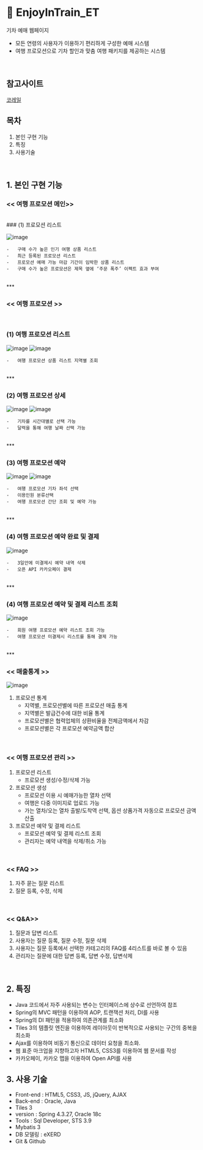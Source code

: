 # :train2: EnjoyInTrain_ET

기차 예매 웹페이지
- 모든 연령의 사용자가 이용하기 편리하게 구성한 예매 시스템
- 여행 프로모션으로 기차 할인과 맞춤 여행 패키지를 제공하는 시스템
<br/>


## 참고사이트
[코레일](http://www.letskorail.com/)
<br/>

## 목차
1. 본인 구현 기능
2. 특징
3. 사용기술
<br/>

## 1. 본인 구현 기능

### << 여행 프로모션 메인>>
<br>
### (1)	프로모션 리스트

![image](https://user-images.githubusercontent.com/58923654/91658024-dd16ae80-eb00-11ea-8863-c422de08c7c2.png)

    -	구매 수가 높은 인기 여행 상품 리스트
    -	최근 등록된 프로모션 리스트
    -	프로모션 예매 가능 마감 기간이 임박한 상품 리스트
    -	구매 수가 높은 프로모션은 제목 옆에 ‘주문 폭주’ 이펙트 효과 부여
<br/>
***
<br>


### << 여행 프로모션 >>
<br>

### (1)	여행 프로모션 리스트

![image](https://user-images.githubusercontent.com/58923654/91991611-11db6d80-ed6e-11ea-8bf6-d7bbf22d3a33.png)
![image](https://user-images.githubusercontent.com/58923654/91991614-13a53100-ed6e-11ea-9899-c7249f08fe45.png)

    - 	여행 프로모션 상품 리스트 지역별 조회 
    
<br/>
***
<br>   
    
### (2)	여행 프로모션 상세

![image](https://user-images.githubusercontent.com/58923654/91991669-23bd1080-ed6e-11ea-8336-1dba1722e932.png)
![image](https://user-images.githubusercontent.com/58923654/91991672-24ee3d80-ed6e-11ea-84a8-45e66a6dc851.png)

    -	기차를 시간대별로 선택 가능 
    -	달력을 통해 여행 날짜 선택 가능
    
<br/>
***
<br>  

### (3)	여행 프로모션 예약

![image](https://user-images.githubusercontent.com/58923654/91991679-27e92e00-ed6e-11ea-8c8e-aa3881ecb6c2.png)
![image](https://user-images.githubusercontent.com/58923654/91991684-29b2f180-ed6e-11ea-9ac3-77eeab0022a1.png)

    -	여행 프로모션 기차 좌석 선택
    -	이용인원 분류선택
    -	여행 프로모션 간단 조회 및 예약 가능
 
<br/>
***
<br>

### (4)	여행 프로모션 예약 완료 및 결제
    
![image](https://user-images.githubusercontent.com/58923654/91991755-418a7580-ed6e-11ea-940a-db8768070215.png)

    -	3일안에 미결제시 예약 내역 삭제 
    -	오픈 API 카카오페이 결제
    
<br/>
***
<br>

### (4)	여행 프로모션 예약 및 결제 리스트 조회 
    
![image](https://user-images.githubusercontent.com/58923654/91991781-4c450a80-ed6e-11ea-99f0-c877099af502.png) 

    -	회원 여행 프로모션 예약 리스트 조회 가능
    -	여행 프로모션 미결제시 리스트를 통해 결제 가능
    
<br/>
***
<br>



### << 매출통계 >>

![image](https://user-images.githubusercontent.com/58923654/91992014-98904a80-ed6e-11ea-8609-d601fda8686f.png)


1.	프로모션 통계
    -	지역별, 프로모션별에 따른 프로모션 매출 통계
    -	지역별은 발급건수에 대한 비율 통계
    -	프로모션별은 협력업체의 상환비율을 전체금액에서 차감
    -	프로모션별은 각 프로모션 예약금액 합산 
<br/>


### << 여행 프로모션 관리 >>
1.	프로모션 리스트
    -	프로모션 생성/수정/삭제 가능
2.	프로모션 생성
    -	프로모션 이용 시 예매가능한 열차 선택
    -	여행은 다중 이미지로 업로드 가능
    -	가는 열차/오는 열차 출발/도착역 선택, 옵션 상품가격 자동으로 프로모션 금액 산출
3.	프로모션 예약 및 결제 리스트
    -	프로모션 예약 및 결제 리스트 조회
    -	관리자는 예약 내역을 삭제/취소 가능  
<br/>

### << FAQ >>
1.	자주 묻는 질문 리스트
2.	질문 등록, 수정, 삭제
<br/>

### << Q&A>>
1.	질문과 답변 리스트
2.	사용자는 질문 등록, 질문 수정, 질문 삭제
3.	사용자는 질문 등록에서 선택한 카테고리의 FAQ를 4리스트를 바로 볼 수 있음
4.	관리자는 질문에 대한 답변 등록, 답변 수정, 답변삭제
<br/>


## 2. 특징
- Java 코드에서 자주 사용되는 변수는 인터페이스에 상수로 선언하여 참조
- Spring의 MVC 패턴을 이용하여 AOP, 트랜잭션 처리, DI를 사용
- Spring의 DI 패턴을 적용하여 의존관계를 최소화
- Tiles 3의 템플릿 엔진을 이용하여 레이아웃이 반복적으로 사용되는 구간의 중복을 최소화
- Ajax를 이용하여 비동기 통신으로 데이터 요청을 최소화.
- 웹 표준 마크업을 지향하고자 HTML5, CSS3를 이용하여 웹 문서를 작성
- 카카오페이, 카카오 맵을 이용하여 Open API를 사용

## 3. 사용 기술

- Front-end : HTML5, CSS3, JS, jQuery, AJAX<br/>
- Back-end : Oracle, Java<br/>
- Tiles 3<br/>
- version : Spring 4.3.27, Oracle 18c
- Tools :  Sql Developer, STS 3.9<br/>
- Mybatis 3<br/>
- DB 모델링 : eXERD<br/>
- Git & Github<br/>


